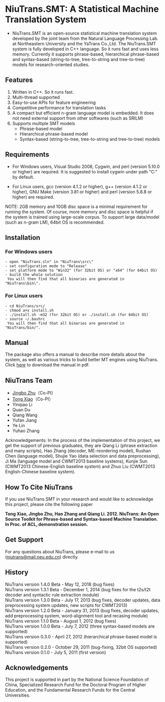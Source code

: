 # NiuTrans.SMT: A Statistical Machine Translation System

* NiuTrans.SMT is an open-source statistical machine translation system developed by the joint team from the Natural Language Processing Lab. at Northeastern University and the YaTrans Co.,Ltd. The NiuTrans.SMT system is fully developed in C++ language. So it runs fast and uses less memory. Currently it supports phrase-based, hierarchical phrase-based and syntax-based (string-to-tree, tree-to-string and tree-to-tree) models for research-oriented studies.

## Features
1. Written in C++. So it runs fast.
2. Multi-thread supported
3. Easy-to-use APIs for feature engineering
4. Competitive performance for translation tasks
5. A compact but efficient n-gram language model is embedded. It does not need external support from other softwares (such as SRILM)
6. Supports multiple SMT models
	* Phrase-based model
	* Hierarchical phrase-based model
	* Syntax-based (string-to-tree, tree-to-string and tree-to-tree) models

## Requirements
* For Windows users, Visual Studio 2008, Cygwin, and perl (version 5.10.0 or higher) are required. It is suggested to install cygwin under path "C:\" by default. 

* For Linux users, gcc (version 4.1.2 or higher), g++ (version 4.1.2 or higher), GNU Make (version 3.81 or higher) and perl (version 5.8.8 or higher) are required.

NOTE: 2GB memory and 10GB disc space is a minimal requirement for running the system. Of course, more memory and disc space is helpful if the system is trained using large-scale corpus. To support large data/model (such as n-gram LM), 64bit OS is recommended. 

## Installation
### For Windows users   
	- open "NiuTrans.sln" in "NiuTrans\src\"
	- set configuration mode to "Release"
	- set platform mode to "Win32" (for 32bit OS) or "x64" (for 64bit OS)
	- build the whole solution
	 You will then find that all binaries are generated in "NiuTrans\bin\".
### For Linux users
    - cd NiuTrans/src/
    - chmod a+x install.sh 
    - ./install.sh -m32 (for 32bit OS) or ./install.sh (for 64bit OS)
    - source ~/.bashrc
     You will then find that all binaries are generated in "NiuTrans/bin/".

## Manual

The package also offers a manual to describe more details about the system, as well as various tricks to build better MT engines using NiuTrans. Click [here](http://www.niutrans.com/niutrans/man/niutrans-manual.pdf) to download the manual in pdf.

## NiuTrans Team
* [Jingbo Zhu](http://www.nlplab.com/members/zhujingbo.html)（Co-PI）
* [Tong Xiao](http://www.nlplab.com/members/xiaotong.html)（Co-PI）
* Yinqiao Li
* Quan Du
* Qiang Wang
* Yufan Jiang
* Ye Lin
* Yuhao Zhang

Acknowledgements: In the process of the implementation of this project, we get the support of previous graduates, they are Qiang Li (phrase extraction and many scripts), Hao Zhang (decoder, ME-reordering model), Rushan Chen (language model), Shujie Yao (data selection and data preprocessing), Ji Ma (language model and CWMT2013 baseline systems), Kunjie Sun (CWMT2013 Chinese-English baseline system) and Zhuo Liu (CWMT2013 English-Chinese baseline system).

## How To Cite NiuTrans

If you use NiuTrans.SMT in your research and would like to acknowledge this project, please cite the following paper

**Tong Xiao, Jingbo Zhu, Hao Zhang and Qiang Li. 2012. NiuTrans: An Open Source Toolkit for Phrase-based and Syntax-based Machine Translation. In Proc. of ACL, demonstration session.**

## Get Support
For any questions about NiuTrans, please e-mail to us (niutrans@mail.neu.edu.cn) directly.

## History
NiuTrans version 1.4.0 Beta - May 12, 2018 (bug fixes)  
NiuTrans version 1.3.1 Beta - December 1, 2014 (bug fixes for the t2s/t2t decoder and syntactic rule extraction module)  
NiuTrans version 1.3.0 Beta - July 17, 2013 (bug fixes, decoder updates, data preprocessing system updates, new scripts for CWMT2013)  
NiuTrans version 1.2.0 Beta - January 31, 2013 (bug fixes, decoder updates, add preprocessing system, word-alignment tool and recasing module)  
NiuTrans version 1.1.0 Beta - August 1, 2012 (bug fixes)  
NiuTrans version 1.0.0 Beta - July 7, 2012 (three syntax-based models are supported)  
NiuTrans version 0.3.0 - April 27, 2012 (hierarchical phrase-based model is supported)  
NiuTrans version 0.2.0 - October 29, 2011 (bug-fixing, 32bit OS supported)	 
NiuTrans version 0.1.0 - July 5, 2011 (first version)  

## Acknowledgements
This project is supported in part by the National Science Foundation of China, Specialized Research Fund for the Doctoral Program of Higher Education, and the Fundamental Research Funds for the Central Universities.



